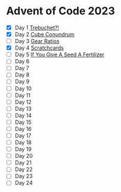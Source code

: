 # Advent of Code 2023

- [x] Day 1 [Trebuchet?!](https://github.com/StefanRifel/AdventofCode2023/blob/main/Day1/)
- [x] Day 2 [Cube Conundrum](https://github.com/StefanRifel/AdventofCode2023/tree/main/Day2)
- [ ] Day 3 [Gear Ratios](https://github.com/StefanRifel/AdventofCode2023/tree/main/Day3)
- [x] Day 4 [Scratchcards](https://github.com/StefanRifel/AdventofCode2023/tree/main/Day4)
- [ ] Day 5 [If You Give A Seed A Fertilizer]()
- [ ] Day 6
- [ ] Day 7
- [ ] Day 8
- [ ] Day 9
- [ ] Day 10
- [ ] Day 11
- [ ] Day 12
- [ ] Day 13
- [ ] Day 14
- [ ] Day 15
- [ ] Day 16
- [ ] Day 17
- [ ] Day 18
- [ ] Day 19
- [ ] Day 20
- [ ] Day 21
- [ ] Day 22
- [ ] Day 23
- [ ] Day 24
